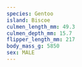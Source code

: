 ```yaml
---
species: Gentoo
island: Biscoe
culmen_length_mm: 49.3
culmen_depth_mm: 15.7
flipper_length_mm: 217
body_mass_g: 5850
sex: MALE
---
```

